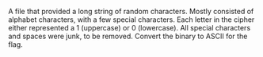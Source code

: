 A file that provided a long string of random characters.  Mostly consisted of alphabet characters, with a few special characters.
Each letter in the cipher either represented a 1 (uppercase) or 0 (lowercase). All special characters and spaces were junk, to be removed.  Convert the binary to ASCII for the flag.
